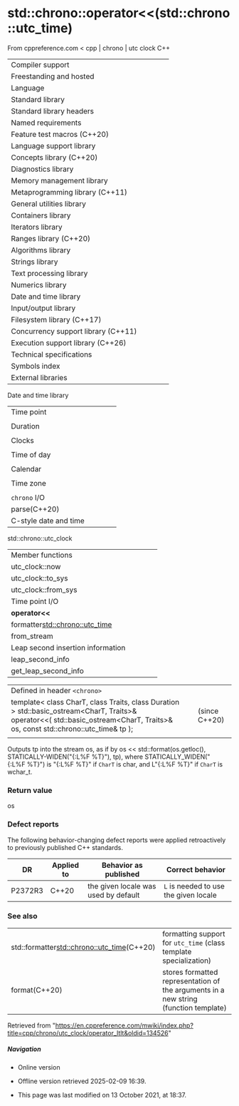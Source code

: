 # std::chrono::operator<<(std::chrono::utc_time)

From cppreference.com
< cpp‎ | chrono‎ | utc clock
C++

|  |  |  |  |  |
| --- | --- | --- | --- | --- |
| Compiler support | | | | |
| Freestanding and hosted | | | | |
| Language | | | | |
| Standard library | | | | |
| Standard library headers | | | | |
| Named requirements | | | | |
| Feature test macros (C++20) | | | | |
| Language support library | | | | |
| Concepts library (C++20) | | | | |
| Diagnostics library | | | | |
| Memory management library | | | | |
| Metaprogramming library (C++11) | | | | |
| General utilities library | | | | |
| Containers library | | | | |
| Iterators library | | | | |
| Ranges library (C++20) | | | | |
| Algorithms library | | | | |
| Strings library | | | | |
| Text processing library | | | | |
| Numerics library | | | | |
| Date and time library | | | | |
| Input/output library | | | | |
| Filesystem library (C++17) | | | | |
| Concurrency support library (C++11) | | | | |
| Execution support library (C++26) | | | | |
| Technical specifications | | | | |
| Symbols index | | | | |
| External libraries | | | | |

Date and time library

|  |  |  |  |  |
| --- | --- | --- | --- | --- |
| Time point | | | | |
| |  |  |  |  |  | | --- | --- | --- | --- | --- | | time_point(C++11) | | | | | | |  |  |  |  |  | | --- | --- | --- | --- | --- | | clock_time_conversion(C++20) | | | | | | |  |  |  |  |  | | --- | --- | --- | --- | --- | | clock_cast(C++20) | | | | | |
| Duration | | | | |
| |  |  |  |  |  | | --- | --- | --- | --- | --- | | duration(C++11) | | | | | |
| Clocks | | | | |
| |  |  |  |  |  | | --- | --- | --- | --- | --- | | system_clock(C++11) | | | | | | steady_clock(C++11) | | | | | | is_clock(C++20) | | | | | | |  |  |  |  |  | | --- | --- | --- | --- | --- | | utc_clock(C++20) | | | | | | tai_clock(C++20) | | | | | | high_resolution_clock(C++11) | | | | | | |  |  |  |  |  | | --- | --- | --- | --- | --- | | gps_clock(C++20) | | | | | | file_clock(C++20) | | | | | | local_t(C++20) | | | | | |
| Time of day | | | | |
| |  |  |  |  |  | | --- | --- | --- | --- | --- | | is_amis_pm(C++20)(C++20) | | | | | | |  |  |  |  |  | | --- | --- | --- | --- | --- | | make12make24(C++20)(C++20) | | | | | | |  |  |  |  |  | | --- | --- | --- | --- | --- | | hh_mm_ss(C++20) | | | | | |  | | | | | |
| Calendar | | | | |
| |  |  |  |  |  | | --- | --- | --- | --- | --- | | day(C++20) | | | | | | month(C++20) | | | | | | year(C++20) | | | | | | weekday(C++20) | | | | | | operator/(C++20) | | | | | | year_month_day(C++20) | | | | | | |  |  |  |  |  | | --- | --- | --- | --- | --- | | year_month_day_last(C++20) | | | | | | year_month_weekday(C++20) | | | | | | year_month_weekday_last(C++20) | | | | | | weekday_indexed(C++20) | | | | | | weekday_last(C++20) | | | | | | month_day(C++20) | | | | | | |  |  |  |  |  | | --- | --- | --- | --- | --- | | month_day_last(C++20) | | | | | | month_weekday(C++20) | | | | | | month_weekday_last(C++20) | | | | | | year_month(C++20) | | | | | | last_speclast(C++20)(C++20) | | | | | |
| Time zone | | | | |
| |  |  |  |  |  | | --- | --- | --- | --- | --- | | tzdb(C++20) | | | | | | tzdb_list(C++20) | | | | | | get_tzdbget_tzdb_listreload_tzdbremote_version(C++20)(C++20)(C++20)(C++20) | | | | | | sys_info(C++20) | | | | | | |  |  |  |  |  | | --- | --- | --- | --- | --- | | local_info(C++20) | | | | | | nonexistent_local_time(C++20) | | | | | | ambiguous_local_time(C++20) | | | | | | locate_zone(C++20) | | | | | | current_zone(C++20) | | | | | | time_zone(C++20) | | | | | | choose(C++20) | | | | | | |  |  |  |  |  | | --- | --- | --- | --- | --- | | zoned_traits(C++20) | | | | | | zoned_time(C++20) | | | | | | time_zone_link(C++20) | | | | | | leap_second(C++20) | | | | | | leap_second_info(C++20) | | | | | | get_leap_second_info(C++20) | | | | | |  | | | | | |
| `chrono` I/O | | | | |
| parse(C++20) | | | | |
| C-style date and time | | | | |

std::chrono::utc_clock

|  |  |  |  |  |
| --- | --- | --- | --- | --- |
| Member functions | | | | |
| utc_clock::now | | | | |
| utc_clock::to_sys | | | | |
| utc_clock::from_sys | | | | |
| Time point I/O | | | | |
| ****operator<<**** | | | | |
| formatter<std::chrono::utc_time> | | | | |
| from_stream | | | | |
| Leap second insertion information | | | | |
| leap_second_info | | | | |
| get_leap_second_info | | | | |

|  |  |  |
| --- | --- | --- |
| Defined in header `<chrono>` |  |  |
| template< class CharT, class Traits, class Duration >  std::basic_ostream<CharT, Traits>&      operator<<( std::basic_ostream<CharT, Traits>& os, const std::chrono::utc_time<Duration>& tp ); |  | (since C++20) |
|  |  |  |

Outputs tp into the stream os, as if by os << std::format(os.getloc(), STATICALLY-WIDEN("{:L%F %T}"), tp), where STATICALLY_WIDEN<CharT>("{:L%F %T}") is "{:L%F %T}" if `CharT` is char, and L"{:L%F %T}" if `CharT` is wchar_t.

### Return value

os

### Defect reports

The following behavior-changing defect reports were applied retroactively to previously published C++ standards.

| DR | Applied to | Behavior as published | Correct behavior |
| --- | --- | --- | --- |
| P2372R3 | C++20 | the given locale was used by default | `L` is needed to use the given locale |

### See also

|  |  |
| --- | --- |
| std::formatter<std::chrono::utc_time>(C++20) | formatting support for `utc_time`   (class template specialization) |
| format(C++20) | stores formatted representation of the arguments in a new string   (function template) |

Retrieved from "<https://en.cppreference.com/mwiki/index.php?title=cpp/chrono/utc_clock/operator_ltlt&oldid=134526>"

##### Navigation

- Online version
- Offline version retrieved 2025-02-09 16:39.

- This page was last modified on 13 October 2021, at 18:37.
